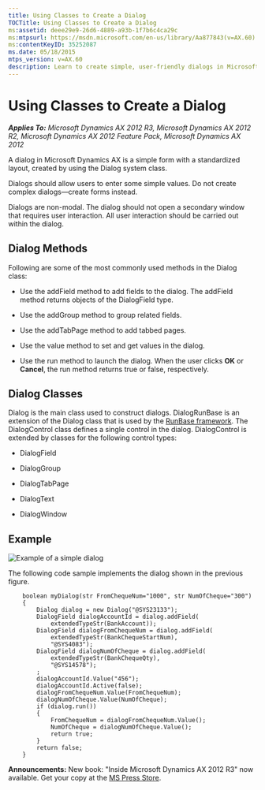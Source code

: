 ```yaml
---
title: Using Classes to Create a Dialog
TOCTitle: Using Classes to Create a Dialog
ms:assetid: deee29e9-26d6-4889-a93b-1f7b6c4ca29c
ms:mtpsurl: https://msdn.microsoft.com/en-us/library/Aa877843(v=AX.60)
ms:contentKeyID: 35252087
ms.date: 05/18/2015
mtps_version: v=AX.60
description: Learn to create simple, user-friendly dialogs in Microsoft Dynamics AX 2012 using the Dialog system class. Includes methods, classes, and code examples.
---
```


# Using Classes to Create a Dialog 


_**Applies To:** Microsoft Dynamics AX 2012 R3, Microsoft Dynamics AX 2012 R2, Microsoft Dynamics AX 2012 Feature Pack, Microsoft Dynamics AX 2012_

A dialog in Microsoft Dynamics AX is a simple form with a standardized layout, created by using the Dialog system class.

Dialogs should allow users to enter some simple values. Do not create complex dialogs—create forms instead.

Dialogs are non-modal. The dialog should not open a secondary window that requires user interaction. All user interaction should be carried out within the dialog.

## Dialog Methods

Following are some of the most commonly used methods in the Dialog class:

  - Use the addField method to add fields to the dialog. The addField method returns objects of the DialogField type.

  - Use the addGroup method to group related fields.

  - Use the addTabPage method to add tabbed pages.

  - Use the value method to set and get values in the dialog.

  - Use the run method to launch the dialog. When the user clicks **OK** or **Cancel**, the run method returns true or false, respectively.

## Dialog Classes

Dialog is the main class used to construct dialogs. DialogRunBase is an extension of the Dialog class that is used by the [RunBase framework](runbase-framework.md). The DialogControl class defines a single control in the dialog. DialogControl is extended by classes for the following control types:

  - DialogField

  - DialogGroup

  - DialogTabPage

  - DialogText

  - DialogWindow

## Example

![Example of a simple dialog](images/Aa877843.PATNDIAG(en-us,AX.60).gif "Example of a simple dialog")

The following code sample implements the dialog shown in the previous figure.
```X++  
    boolean myDialog(str FromChequeNum="1000", str NumOfCheque="300")
    {
        Dialog dialog = new Dialog("@SYS23133");
        DialogField dialogAccountId = dialog.addField(
            extendedTypeStr(BankAccount));
        DialogField dialogFromChequeNum = dialog.addField(
            extendedTypeStr(BankChequeStartNum),
            "@SYS4083");
        DialogField dialogNumOfCheque = dialog.addField(
            extendedTypeStr(BankChequeQty),
            "@SYS14578");
        ;
        dialogAccountId.Value("456");
        dialogAccountId.Active(false);
        dialogFromChequeNum.Value(FromChequeNum);
        dialogNumOfCheque.Value(NumOfCheque);
        if (dialog.run())
        {
            FromChequeNum = dialogFromChequeNum.Value();
            NumOfCheque = dialogNumOfCheque.Value();
            return true;
        }
        return false;
    }
```
  
**Announcements:** New book: "Inside Microsoft Dynamics AX 2012 R3" now available. Get your copy at the [MS Press Store](https://www.microsoftpressstore.com/store/inside-microsoft-dynamics-ax-2012-r3-9780735685109).

